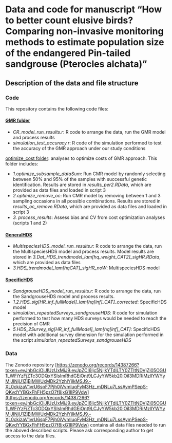 # Data and code for manuscript “How to better count elusive birds? Comparing non-invasive monitoring methods to estimate population size of the endangered Pin-tailed sandgrouse (Pterocles alchata)” 

## Description of the data and file structure

### Code
This repository contains the following code files:

#### <ins>GMR folder</ins>
- *CR_model_run_results.r*: R code to arrange the data, run the GMR model and process results
- *simulation_test_accuracy.r*: R code of the simulation performed to test the accuracy of the GMR approach under our study conditions  

<ins>optimize_cost folder</ins>: analyses to optimize costs of GMR approach. This folder includes:
  - *1.optimize_subsample_dataSum*: Run CMR model by randomly selecting between 50% and 95% of the samples with successful genetic identification. Results are stored in *results_per2.RData*, which are provided as data files and loaded in script 3   
  - *2.optimize_remove_oc*: Run CMR model by removing between 1 and 3 sampling occasions in all possible combinations. Results are stored in *results_oc_remove.RData*, which are provided as data files and loaded in script 3  
  - *3. process_results*: Assess bias and CV from cost optimization analyses (scripts 1 and 2)  

#### <ins>GeneralHDS</ins>
- *MultispeciesHDS_model_run_results.r*: R code to arrange the data, run the MultispeciesHDS model and process results. Model results are stored in *3.Dat_HDS_trendmodel_lam[hq_weight_CAT2]_sigHR.RData*, which are provided as data files  
- *3.HDS_trendmodel_lam[hqCAT]_sigHR_noW*: MultispeciesHDS model  
  
#### <ins>SpecificHDS</ins>
- *SandgrouseHDS_model_run_results.r*: R code to arrange the data, run the SandgrouseHDS model and process results.
- *1.2.HDS_sig[HR_inf_fullModel]_lam[hq[inf]_CAT]_corrected*: SpecificHDS model
- *simulation_repeatedSurveys_sandgrouseHDS*: R code for simulation performed to test how many HDS surveys would be needed to reach the precision of GMR
- *5.HDS_2Survey_sig[HR_inf_fullModel]_lam[hq[inf]_CAT]*: SpecificHDS model with additional survey dimension for the simulation performed in the script *simulation_repeatedSurveys_sandgrouseHDS*

### Data
The Zenodo repository [https://zenodo.org/records/14387266?token=eyJhbGciOiJIUzUxMiJ9.eyJpZCI6Ijc5NjlkYTdiLTY0ZTItNDVjZi05OGU1LWFiYzFjZTc3ODQxYSIsImRhdGEiOnt9LCJyYW5kb20iOiI3MDRiMzllYWYyMjJlNjU1ZjBjMWUxMDk2YzhlYjlkMSJ9.-XL0ckizaV1vrU6spF7Pjh0iVvmluqFyM3Hz_mDNLu7LssAymPSepS-QKvdYYBGxFhFH5pzO7f8jxG1IIP9Vdw](https://zenodo.org/records/14387266?token=eyJhbGciOiJIUzUxMiJ9.eyJpZCI6Ijc5NjlkYTdiLTY0ZTItNDVjZi05OGU1LWFiYzFjZTc3ODQxYSIsImRhdGEiOnt9LCJyYW5kb20iOiI3MDRiMzllYWYyMjJlNjU1ZjBjMWUxMDk2YzhlYjlkMSJ9.-XL0ckizaV1vrU6spF7Pjh0iVvmluqFyM3Hz_mDNLu7LssAymPSepS-QKvdYYBGxFhFH5pzO7f8jxG1IIP9Vdw) contains all data files needed to run the aboved described scripts. Please ask corresponding author to get access to the data files.
